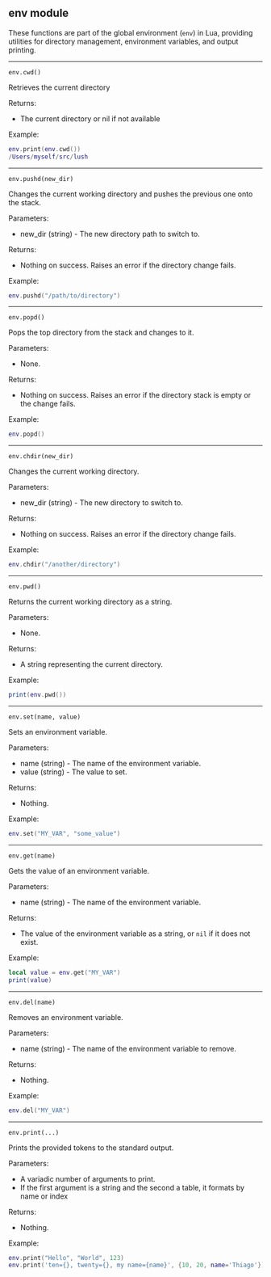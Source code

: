 ## env module

These functions are part of the global environment (`env`) in Lua, providing utilities for directory management,
environment variables, and output printing.

---

`env.cwd()`

Retrieves the current directory

Returns:

* The current directory or nil if not available

Example:

```lua
env.print(env.cwd())
/Users/myself/src/lush
```

---

`env.pushd(new_dir)`

Changes the current working directory and pushes the previous one onto the stack.

Parameters:

* new_dir (string) - The new directory path to switch to.

Returns:

* Nothing on success. Raises an error if the directory change fails.

Example:

```lua
env.pushd("/path/to/directory")
```

---

`env.popd()`

Pops the top directory from the stack and changes to it.

Parameters:

* None.

Returns:

* Nothing on success. Raises an error if the directory stack is empty or the change fails.

Example:

```lua
env.popd()
```

---

`env.chdir(new_dir)`

Changes the current working directory.

Parameters:

* new_dir (string) - The new directory to switch to.

Returns:

* Nothing on success. Raises an error if the directory change fails.

Example:

```lua
env.chdir("/another/directory")
```

---

`env.pwd()`

Returns the current working directory as a string.

Parameters:

* None.

Returns:

* A string representing the current directory.

Example:

```lua
print(env.pwd())
```

---

`env.set(name, value)`

Sets an environment variable.

Parameters:

* name (string) - The name of the environment variable.
* value (string) - The value to set.

Returns:

* Nothing.

Example:

```lua
env.set("MY_VAR", "some_value")
```

---

`env.get(name)`

Gets the value of an environment variable.

Parameters:

* name (string) - The name of the environment variable.

Returns:

* The value of the environment variable as a string, or `nil` if it does not exist.

Example:

```lua
local value = env.get("MY_VAR")
print(value)
```

---

`env.del(name)`

Removes an environment variable.

Parameters:

* name (string) - The name of the environment variable to remove.

Returns:

* Nothing.

Example:

```lua
env.del("MY_VAR")
```

---

`env.print(...)`

Prints the provided tokens to the standard output.

Parameters:

* A variadic number of arguments to print.
* If the first argument is a string and the second a table, it formats by name or index

Returns:

* Nothing.

Example:

```lua
env.print("Hello", "World", 123)
env.print('ten={}, twenty={}, my name={name}', {10, 20, name='Thiago'}) 
```
